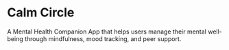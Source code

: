 # Calm Circle

A Mental Health Companion App that helps users manage their mental well-being through mindfulness, mood tracking, and peer support.
